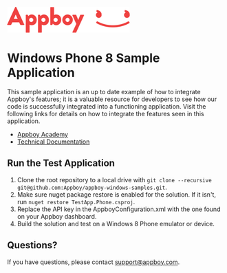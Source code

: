 ![Appboy Logo](https://github.com/Appboy/appboy-windows-samples/blob/master/Appboy_Logo_Smiley_Red-01.png)

# Windows Phone 8 Sample Application

This sample application is an up to date example of how to integrate Appboy's features; it is a valuable resource for developers to see how our code is successfully integrated into a functioning application. Visit the following links for details on how to integrate the features seen in this application.

- [Appboy Academy](http://www.appboy.com/academy "Appboy Academy")
- [Technical Documentation](http://documentation.appboy.com "Appboy Technical Documentation")

## Run the Test Application
1.  Clone the root repository to a local drive with `git clone --recursive git@github.com:Appboy/appboy-windows-samples.git`.
2.  Make sure nuget package restore is enabled for the solution.  If it isn't, run `nuget restore TestApp.Phone.csproj`.
3.  Replace the API key in the AppboyConfiguration.xml with the one found on your Appboy dashboard.
4.  Build the solution and test on a Windows 8 Phone emulator or device.

## Questions?

If you have questions, please contact [support@appboy.com](mailto:support@appboy.com).
